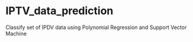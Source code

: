 # IPTV_data_prediction
Classify set of IPDV data using Polynomial Regression and Support Vector Machine
